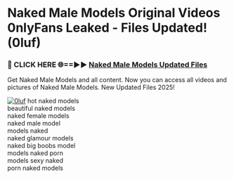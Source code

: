 # Naked Male Models Original Videos 0nlyFans Leaked - Files Updated! (0luf)

<h3>🔴 CLICK HERE 🌐==►► <a href="https://tinyurl.com/up5wt9bj" rel="nofollow">Naked Male Models Updated Files</a></h3>

Get Naked Male Models and all content. Now you can access all videos and pictures of Naked Male Models. New Updated Files 2025!

[![0luf](https://i.imgur.com/ABiUzMV.gif)](https://tinyurl.com/up5wt9bj)
hot naked models<br>
beautiful naked models<br>
naked female models<br>
naked male model<br>
models naked<br>
naked glamour models<br>
naked big boobs model<br>
models naked porn<br>
models sexy naked<br>
porn naked models